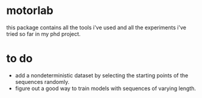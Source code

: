 # motorlab
this package contains all the tools i've used and all the experiments i've tried so far in my phd project.

# to do
- add a nondeterministic dataset by selecting the starting points of the sequences randomly.
- figure out a good way to train models with sequences of varying length.